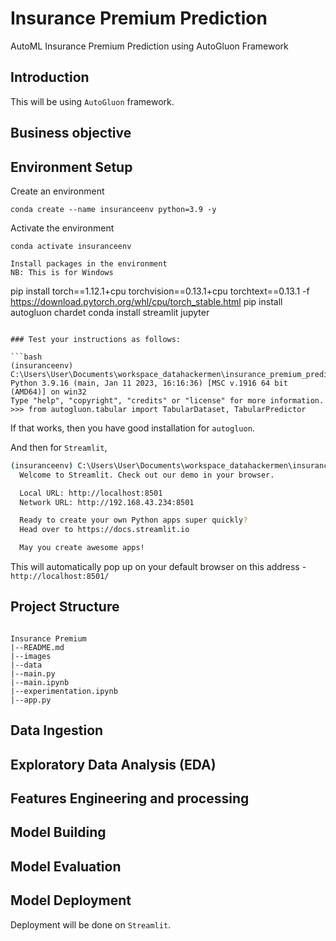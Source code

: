  # Insurance Premium Prediction

AutoML Insurance Premium Prediction using AutoGluon Framework

## Introduction

This will be using `AutoGluon` framework.

## Business objective

## Environment Setup

Create an environment
```
conda create --name insuranceenv python=3.9 -y
```

Activate the environment
```
conda activate insuranceenv

Install packages in the environment
NB: This is for Windows

```
pip install torch==1.12.1+cpu torchvision==0.13.1+cpu torchtext==0.13.1 -f https://download.pytorch.org/whl/cpu/torch_stable.html
pip install autogluon chardet
conda install streamlit jupyter
```

### Test your instructions as follows:

```bash
(insuranceenv) C:\Users\User\Documents\workspace_datahackermen\insurance_premium_prediction>python
Python 3.9.16 (main, Jan 11 2023, 16:16:36) [MSC v.1916 64 bit (AMD64)] on win32
Type "help", "copyright", "credits" or "license" for more information.
>>> from autogluon.tabular import TabularDataset, TabularPredictor
```

If that works, then you have good installation for `autogluon`.

And then for `Streamlit`,

```bash
(insuranceenv) C:\Users\User\Documents\workspace_datahackermen\insurance_premium_prediction>streamlit hello
  Welcome to Streamlit. Check out our demo in your browser.

  Local URL: http://localhost:8501
  Network URL: http://192.168.43.234:8501

  Ready to create your own Python apps super quickly?
  Head over to https://docs.streamlit.io

  May you create awesome apps!
  ```

  This will automatically pop up on your default browser on this address - `http://localhost:8501/`


## Project Structure

```

Insurance Premium
|--README.md
|--images
|--data
|--main.py
|--main.ipynb
|--experimentation.ipynb
|--app.py
```

## Data Ingestion

## Exploratory Data Analysis (EDA)

## Features Engineering and processing

## Model Building

## Model Evaluation

## Model Deployment

Deployment will be done on `Streamlit`.
